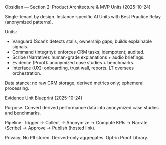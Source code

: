 Obsidian — Section 2: Product Architecture & MVP Units (2025-10-24)

Single-tenant by design. Instance-specific AI Units with Best Practice Relay (anonymized patterns).

Units:
- Vanguard (Scan): detects stalls, ownership gaps; builds explainable signals.
- Command (Integrity): enforces CRM tasks; idempotent; audited.
- Scribe (Narrative): human-grade explanations + audio briefings.
- Evidence (Proof): anonymized case studies + benchmarks.
- Interface (UX): onboarding, trust wall, reports. LT oversees orchestration.

Data stance: no raw CRM storage; derived metrics only; ephemeral processing.


Evidence Unit Blueprint (2025-10-24)

Purpose: Convert derived performance data into anonymized case studies and benchmarks.

Pipeline: Trigger → Collect → Anonymize → Compute KPIs → Narrate (Scribe) → Approve → Publish (hosted link).

Privacy: No PII stored. Derived-only aggregates. Opt-in Proof Library.
